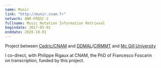 ```yaml
---
name: Munir 
link: "http://munir.cnam.fr"
network: ANR-FRQSC-2
fullname: Music Notation Information Retrieval
begindate: 2017-05-01
enddate: 2020-10-01
---
```


Project between [Cedric/CNAM](https://cedric.cnam.fr) and [DDMAL](https://ddmal.music.mcgill.ca)/[CIRMMT](https://www.cirmmt.org) and [Mc Gill University](https://www.mcgill.ca)

I co-direct, with Philippe Rigaux at CNAM, the PhD of Francesco Foscarin on transcription, funded by this project.
